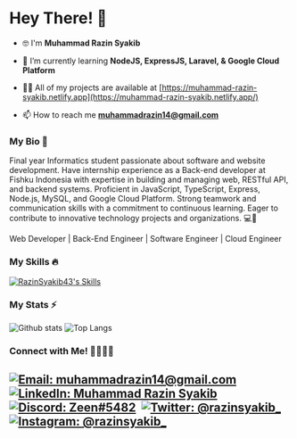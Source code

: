 # Hey There! 👋
- 🤓 I'm **Muhammad Razin Syakib**

- 🌱 I’m currently learning **NodeJS, ExpressJS, Laravel, & Google Cloud Platform**

- 👨‍💻 All of my projects are available at [https://muhammad-razin-syakib.netlify.app](https://muhammad-razin-syakib.netlify.app/) 

- 📫 How to reach me **muhammadrazin14@gmail.com**

### My Bio 📄
Final year Informatics student passionate about software and website development. Have internship experience as a Back-end developer at Fishku Indonesia with expertise in building and managing web, RESTful API, and backend systems. Proficient in JavaScript, TypeScript, Express, Node.js, MySQL, and Google Cloud Platform. Strong teamwork and communication skills with a commitment to continuous learning. Eager to contribute to innovative technology projects and organizations. 💻🌱

Web Developer | Back-End Engineer | Software Engineer | Cloud Engineer

### My Skills 🔥
[![RazinSyakib43's Skills](https://skillicons.dev/icons?i=js,ts,nodejs,express,html,css,gcp,firebase,mysql,mongodb,tailwind,bootstrap,figma,git)](https://skillicons.dev)

### My Stats ⚡
![Github stats](https://github-readme-stats.vercel.app/api?username=razinsyakib43&theme=blueberry&count_private=true&hide_border=true&line_height=20) 
![Top Langs](https://github-readme-stats.vercel.app/api/top-langs/?username=RazinSyakib43&hide=php,html,css,hack,java,c++,ruby&layout=compact&theme=blueberry&count_private=true&hide_border=true) 

### Connect with Me! 🫱🏻‍🫲🏼
[![Email: muhammadrazin14@gmail.com](https://img.shields.io/badge/Gmail-D14836?style=for-the-badge&logo=gmail&logoColor=white)](mailto:muhammadrazin14@gmail.com)&nbsp;
[![LinkedIn: Muhammad Razin Syakib](https://img.shields.io/badge/LinkedIn-0077B5?style=for-the-badge&logo=linkedin&logoColor=white)](https://www.linkedin.com/in/muhammad-razin-syakib/)&nbsp;
[![Discord: Zeen#5482](https://img.shields.io/badge/Discord-7289DA?style=for-the-badge&logo=discord&logoColor=white)](https://discord.com/users/706507324642295809)&nbsp;
[![Twitter: @razinsyakib_](https://img.shields.io/badge/Twitter-1DA1F2?style=for-the-badge&logo=twitter&logoColor=white)](https://twitter.com/razinsyakib_)&nbsp;
[![Instagram: @razinsyakib_](https://img.shields.io/badge/Instagram-E4405F?style=for-the-badge&logo=instagram&logoColor=white)](https://www.instagram.com/razinsyakib_/)&nbsp;
---

